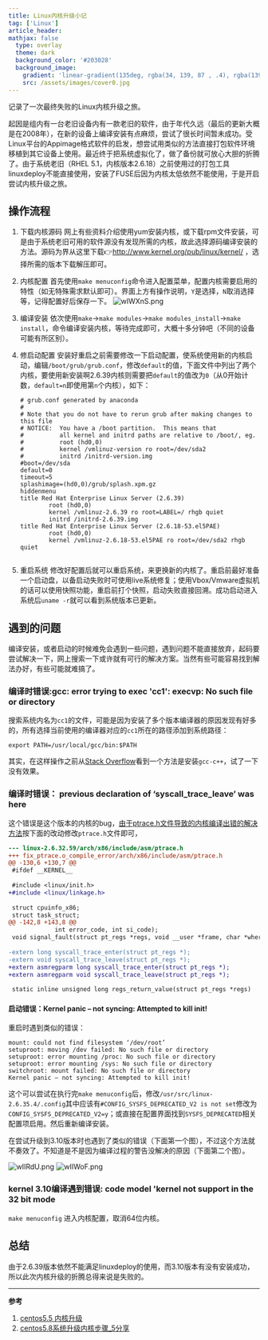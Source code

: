 ```yaml
---
title: Linux内核升级小记
tag: ['Linux']
article_header:
mathjax: false
  type: overlay
  theme: dark
  background_color: '#203028'
  background_image:
    gradient: 'linear-gradient(135deg, rgba(34, 139, 87 , .4), rgba(139, 34, 139, .4))'
    src: /assets/images/cover0.jpg
---
```


记录了一次最终失败的Linux内核升级之旅。
<!--more-->
起因是组内有一台老旧设备内有一款老旧的软件，由于年代久远（最后的更新大概是在2008年），在新的设备上编译安装有点麻烦，尝试了很长时间暂未成功。受Linux平台的Appimage格式软件的启发，想尝试用类似的方法直接打包软件环境移植到其它设备上使用。最近终于把系统虚拟化了，做了备份就可放心大胆的折腾了。由于系统老旧（RHEL 5.1，内核版本2.6.18）之前使用过的打包工具linuxdeploy不能直接使用，安装了FUSE后因为内核太低依然不能使用，于是开启尝试内核升级之旅。

## 操作流程
1. 下载内核源码
    网上有些资料介绍使用yum安装内核，或下载rpm文件安装，可是由于系统老旧可用的软件源没有发现所需的内核，故此选择源码编译安装的方法。源码为界从这里下载👉http://www.kernel.org/pub/linux/kernel/ ，选择所需的版本下载解压即可。

2. 内核配置
   首先使用`make menuconfig`命令进入配置菜单，配置内核需要启用的特性（如无特殊需求默认即可）。界面上方有操作说明，`Y`是选择，`N`取消选择等，记得配置好后保存一下。
   ![wIWXnS.png](https://s1.ax1x.com/2020/09/19/wIWXnS.png)

3. 编译安装
   依次使用`make`->`make modules`->`make modules_install`->`make install`，命令编译安装内核，等待完成即可，大概十多分钟吧（不同的设备可能有所区别）。

4. 修启动配置
   安装好重启之前需要修改一下启动配置，使系统使用新的内核启动，编辑`/boot/grub/grub.conf`，修改`default`的值，下面文件中列出了两个内核，要使用新安装啊2.6.39内核则需要把`default`的值改为`0`（从0开始计数，`default=n`即使用第`n`个内核），如下：

   ```
   # grub.conf generated by anaconda
   #
   # Note that you do not have to rerun grub after making changes to this file
   # NOTICE:  You have a /boot partition.  This means that
   #          all kernel and initrd paths are relative to /boot/, eg.
   #          root (hd0,0)
   #          kernel /vmlinuz-version ro root=/dev/sda2
   #          initrd /initrd-version.img
   #boot=/dev/sda
   default=0
   timeout=5
   splashimage=(hd0,0)/grub/splash.xpm.gz
   hiddenmenu
   title Red Hat Enterprise Linux Server (2.6.39)
           root (hd0,0)
           kernel /vmlinuz-2.6.39 ro root=LABEL=/ rhgb quiet
           initrd /initrd-2.6.39.img
   title Red Hat Enterprise Linux Server (2.6.18-53.el5PAE)
           root (hd0,0)
           kernel /vmlinuz-2.6.18-53.el5PAE ro root=/dev/sda2 rhgb quiet
        
   ```
5. 重启系统
   修改好配置后就可以重启系统，来更换新的内核了。重启前最好准备一个启动盘，以备启动失败时可使用live系统修复；使用Vbox/Vmware虚拟机的话可以使用快照功能，重启前打个快照，启动失败直接回溯。成功启动进入系统后`uname -r`就可以看到系统版本已更新。

## 遇到的问题

编译安装，或者启动的时候难免会遇到一些问题，遇到问题不能直接放弃，起码要尝试解决一下，网上搜索一下或许就有可行的解决方案。当然有些可能容易找到解法办好，有些可能就难搞了。

### 编译时错误:gcc: error trying to exec 'cc1': execvp: No such file or directory

搜索系统内名为`cc1`的文件，可能是因为安装了多个版本编译器的原因发现有好多的，所有选择当前使用的编译器对应的`cc1`所在的路径添加到系统路径：

```shell
export PATH=/usr/local/gcc/bin:$PATH
```

其实，在这样操作之前从[Stack Overflow](https://stackoverflow.com/questions/11912878/gcc-error-gcc-error-trying-to-exec-cc1-execvp-no-such-file-or-directory)看到一个方法是安装`gcc-c++`，试了一下没有效果。

### 编译时错误： previous declaration of ‘syscall_trace_leave’ was here

这个错误是这个版本的内核的bug，[由于ptrace.h文件导致的内核编译出错的解决方法](https://www.cnblogs.com/xj626852095/p/3648252.html)按下面的改动修改`ptrace.h`文件即可，

```diff
--- linux-2.6.32.59/arch/x86/include/asm/ptrace.h
+++ fix_ptrace.o_compile_error/arch/x86/include/asm/ptrace.h
@@ -130,6 +130,7 @@ 
 #ifdef __KERNEL__
 
 #include <linux/init.h>
+#include <linux/linkage.h>
 
 struct cpuinfo_x86;
 struct task_struct;
@@ -142,8 +143,8 @@ 
 			 int error_code, int si_code);
 void signal_fault(struct pt_regs *regs, void __user *frame, char *where);
 
-extern long syscall_trace_enter(struct pt_regs *);
-extern void syscall_trace_leave(struct pt_regs *);
+extern asmregparm long syscall_trace_enter(struct pt_regs *);
+extern asmregparm void syscall_trace_leave(struct pt_regs *);
 
 static inline unsigned long regs_return_value(struct pt_regs *regs)
```

#### 启动错误：Kernel panic – not syncing: Attempted to kill init!

重启时遇到类似的错误：

```
mount: could not find filesystem ‘/dev/root’
setuproot: moving /dev failed: No such file or directory
setuproot: error mounting /proc: No such file or directory
setuproot: error mounting /sys: No such file or directory
switchroot: mount failed: No such file or directory
Kernel panic – not syncing: Attempted to kill init!
```
这个可以尝试在执行完`make menuconfig`后，修改`/usr/src/linux-2.6.35.4/.config`其中应该有`#CONFIG_SYSFS_DEPRECATED_V2 is not set`修改为`CONFIG_SYSFS_DEPRECATED_V2=y`；或直接在配置界面找到`SYSFS_DEPRECATED`相关配置项启用。然后重新编译安装。

在尝试升级到3.10版本时也遇到了类似的错误（下面第一个图），不过这个方法就不奏效了。不知道是不是因为编译过程的警告没解决的原因（下面第二个图）。

![wIIRdU.png](https://s1.ax1x.com/2020/09/19/wIIRdU.png)
![wIIWoF.png](https://s1.ax1x.com/2020/09/19/wIIWoF.png)

### kernel 3.10编译遇到错误: code model 'kernel not support in the 32 bit mode
`make menuconfig` 进入内核配置，取消64位内核。

## 总结

由于2.6.39版本依然不能满足linuxdeploy的使用，而3.10版本有没有安装成功，所以此次内核升级的折腾总得来说是失败的。

---



**参考**

1. [centos5.5 内核升级](https://my.oschina.net/rang/blog/174039)
2. [centos5.8系统升级内核步骤_5分享](http://www.5sharing.com/m/view.php?aid=834)
